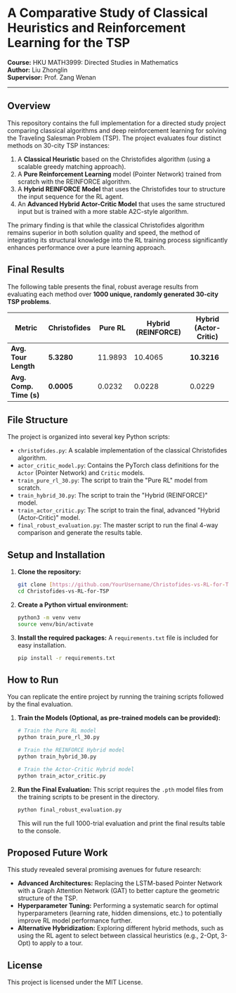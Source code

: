 # A Comparative Study of Classical Heuristics and Reinforcement Learning for the TSP

**Course:** HKU MATH3999: Directed Studies in Mathematics  
**Author:** Liu Zhonglin  
**Supervisor:** Prof. Zang Wenan

---

## Overview

This repository contains the full implementation for a directed study project comparing classical algorithms and deep reinforcement learning for solving the Traveling Salesman Problem (TSP). The project evaluates four distinct methods on 30-city TSP instances:

1.  A **Classical Heuristic** based on the Christofides algorithm (using a scalable greedy matching approach).
2.  A **Pure Reinforcement Learning** model (Pointer Network) trained from scratch with the REINFORCE algorithm.
3.  A **Hybrid REINFORCE Model** that uses the Christofides tour to structure the input sequence for the RL agent.
4.  An **Advanced Hybrid Actor-Critic Model** that uses the same structured input but is trained with a more stable A2C-style algorithm.

The primary finding is that while the classical Christofides algorithm remains superior in both solution quality and speed, the method of integrating its structural knowledge into the RL training process significantly enhances performance over a pure learning approach.

## Final Results

The following table presents the final, robust average results from evaluating each method over **1000 unique, randomly generated 30-city TSP problems**.

| Metric                 | Christofides | Pure RL         | Hybrid (REINFORCE) | Hybrid (Actor-Critic) |
| ---------------------- | ------------ | --------------- | ------------------ | --------------------- |
| **Avg. Tour Length** | **5.3280** | 11.9893         | 10.4065            | **10.3216** |
| **Avg. Comp. Time (s)**| **0.0005** | 0.0232          | 0.0228             | 0.0229                |


## File Structure

The project is organized into several key Python scripts:

-   `christofides.py`: A scalable implementation of the classical Christofides algorithm.
-   `actor_critic_model.py`: Contains the PyTorch class definitions for the `Actor` (Pointer Network) and `Critic` models.
-   `train_pure_rl_30.py`: The script to train the "Pure RL" model from scratch.
-   `train_hybrid_30.py`: The script to train the "Hybrid (REINFORCE)" model.
-   `train_actor_critic.py`: The script to train the final, advanced "Hybrid (Actor-Critic)" model.
-   `final_robust_evaluation.py`: The master script to run the final 4-way comparison and generate the results table.

## Setup and Installation

1.  **Clone the repository:**
    ```bash
    git clone [https://github.com/YourUsername/Christofides-vs-RL-for-TSP.git](https://github.com/YourUsername/Christofides-vs-RL-for-TSP.git)
    cd Christofides-vs-RL-for-TSP
    ```

2.  **Create a Python virtual environment:**
    ```bash
    python3 -m venv venv
    source venv/bin/activate
    ```

3.  **Install the required packages:** A `requirements.txt` file is included for easy installation.
    ```bash
    pip install -r requirements.txt
    ```

## How to Run

You can replicate the entire project by running the training scripts followed by the final evaluation.

1.  **Train the Models (Optional, as pre-trained models can be provided):**
    ```bash
    # Train the Pure RL model
    python train_pure_rl_30.py

    # Train the REINFORCE Hybrid model
    python train_hybrid_30.py

    # Train the Actor-Critic Hybrid model
    python train_actor_critic.py
    ```

2.  **Run the Final Evaluation:** This script requires the `.pth` model files from the training scripts to be present in the directory.
    ```bash
    python final_robust_evaluation.py
    ```
    This will run the full 1000-trial evaluation and print the final results table to the console.

## Proposed Future Work

This study revealed several promising avenues for future research:
* **Advanced Architectures:** Replacing the LSTM-based Pointer Network with a Graph Attention Network (GAT) to better capture the geometric structure of the TSP.
* **Hyperparameter Tuning:** Performing a systematic search for optimal hyperparameters (learning rate, hidden dimensions, etc.) to potentially improve RL model performance further.
* **Alternative Hybridization:** Exploring different hybrid methods, such as using the RL agent to select between classical heuristics (e.g., 2-Opt, 3-Opt) to apply to a tour.

## License

This project is licensed under the MIT License.